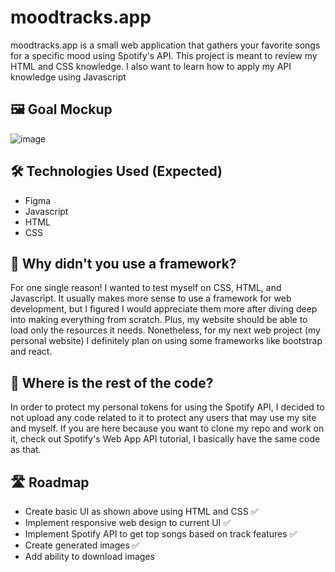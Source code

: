 # moodtracks.app
moodtracks.app is a small web application that gathers your favorite songs for a specific mood using Spotify's API. This project is meant to review my HTML and CSS knowledge. I also want to learn how to apply my API knowledge using Javascript

## 🖼️ Goal Mockup
![image](https://github.com/cervand/moodtracks/assets/95746489/52d0997e-bfec-440e-be41-57d9cb839819)


## 🛠️ Technologies Used (Expected)
- Figma
- Javascript
- HTML
- CSS

## 🤔 Why didn't you use a framework?
For one single reason! I wanted to test myself on CSS, HTML, and Javascript. It usually makes more sense to use a framework for web development, but I figured I would appreciate them more after diving deep into making everything from scratch. Plus, my website should be able to load only the resources it needs. Nonetheless, for my next web project (my personal website) I definitely plan on using some frameworks like bootstrap and react. 

## 🧩 Where is the rest of the code?
In order to protect my personal tokens for using the Spotify API, I decided to not upload any code related to it to protect any users that may use my site and myself. If you are here because you want to clone my repo and work on it, check out Spotify's Web App API tutorial, I basically have the same code as that. 

## 🛣️ Roadmap
- Create basic UI as shown above using HTML and CSS ✅
- Implement responsive web design to current UI ✅
- Implement Spotify API to get top songs based on track features ✅
- Create generated images ✅
- Add ability to download images 

